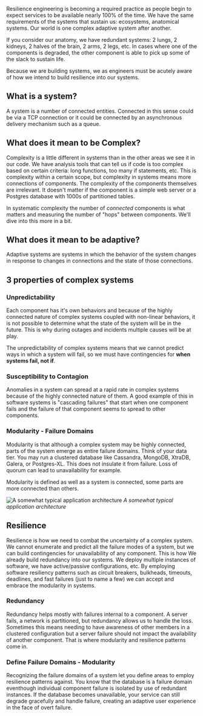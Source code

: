Resilience engineering is becoming a required practice as people begin to expect
services to be available nearly 100% of the time. We have the same requirements
of the systems that sustain us: ecosystems, anatomical systems. Our world is one
complex adaptive system after another.

If you consider our anatomy, we have redundant systems: 2 lungs, 2 kidneys, 2
halves of the brain, 2 arms, 2 legs, etc. In cases where one of the components
is degraded, the other component is able to pick up some of the slack to sustain
life.

Because we are building systems, we as engineers must be acutely aware of how we
intend to build resilience into our systems.

## What is a system?

A system is a number of connected entities. Connected in this sense could be via a TCP
connection or it could be connected by an asynchronous delivery mechanism such
as a queue.

## What does it mean to be Complex?

Complexity is a little different in systems than in the other areas we
see it in our code. We have analysis tools that can tell us if code is too
complex based on certain criteria: long functions, too many if statements, etc.
This is complexity within a certain scope, but complexity in systems
means more connections of components. The complexity of the components
themselves are irrelevant. It doesn't matter if the component is a simple
web server or a Postgres database with 1000s of partitioned tables.

In systematic complexity the number of _connected_ components is what matters
and measuring the number of "hops" between components. We'll dive into this more
in a bit.

## What does it mean to be adaptive?

Adaptive systems are systems in which the behavior of the system changes in
response to changes in connections and the state of those connections.

## 3 properties of complex systems

### Unpredictability

Each component has it's own behaviors and because of the highly connected nature
of complex systems coupled with non-linear behaviors, it is not possible to
determine what the state of the system will be in the future. This is why during
outages and incidents multiple causes will be at play.

The unpredictability of complex systems means that we cannot predict ways in
which a system will fail, so we must have contingencies for **when systems fail,
not if**.


### Susceptibility to Contagion

Anomalies in a system can spread at a rapid rate in complex systems because of
the highly connected nature of them. A good example of this in software systems
is "cascading failures" that start when one component fails and the failure of
that component seems to spread to other components.

### Modularity - Failure Domains

Modularity is that although a complex system may be highly connected, parts of
the system emerge as entire failure domains. Think of your data tier. You may
run a clustered database like Cassandra, MongoDB, XtraDB, Galera, or
Postgres-XL. This does not insulate it from failure. Loss of quorum can lead to
unavailability for example.

Modularity is defined as well as a system is connected, some parts are more
connected than others.

![A somewhat typical application
architecture](adaptive-systems-modularity.png "adaptive-systems-modularity.png")
*A somewhat typical application architecture*


## Resilience

Resilience is how we need to combat the uncertainty of a complex system. We
cannot enumerate and predict all the failure modes of a system, but we can build
contingencies for unavailability of any component. This is how We already build redundancy
into our systems. We deploy multiple instances of software, we have
active/passive configurations, etc. By employing software resiliency patterns
such as circuit breakers, bulkheads, timeouts, deadlines, and fast failures
(just to name a few) we can accept and embrace the modularity in systems.

### Redundancy

Redundancy helps mostly with failures internal to a component. A server fails, a
network is partitioned, but redundancy allows us to handle the loss. Sometimes
this means needing to have awareness of other members in a clustered
configuration but a server failure should not impact the availability of another
component. That is where modularity and resilience patterns come in.

### Define Failure Domains - Modularity

Recognizing the failure domains of a system let you define areas to employ
resilience patterns against. You know that the database is a failure domain
eventhough individual component failure is isolated by use of redundant
instances. If the database becomes unavailable, your service can still degrade
gracefully and handle failure, creating an adaptive user experience in the face
of overt failure.
